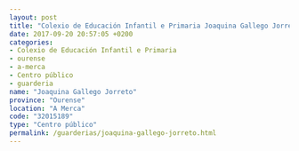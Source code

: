 ```yaml
---
layout: post
title: "Colexio de Educación Infantil e Primaria Joaquina Gallego Jorreto"
date: 2017-09-20 20:57:05 +0200
categories:
- Colexio de Educación Infantil e Primaria
- ourense
- a-merca
- Centro público
- guarderia
name: "Joaquina Gallego Jorreto"
province: "Ourense"
location: "A Merca"
code: "32015189"
type: "Centro público"
permalink: /guarderias/joaquina-gallego-jorreto.html
---
```


